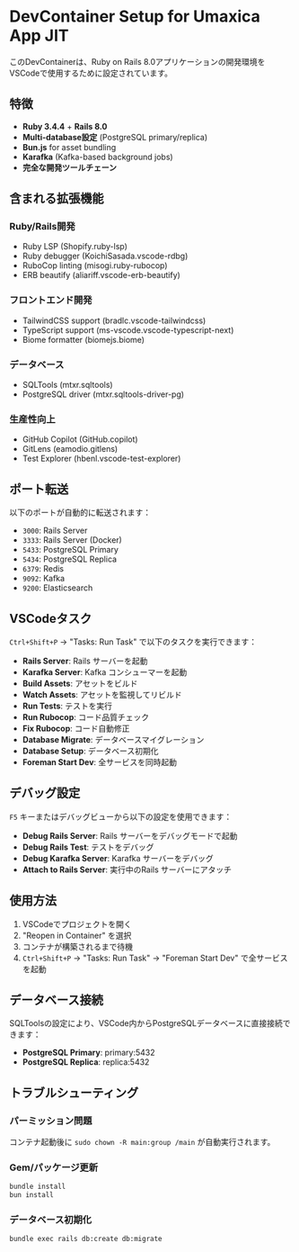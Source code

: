 # DevContainer Setup for Umaxica App JIT

このDevContainerは、Ruby on Rails 8.0アプリケーションの開発環境をVSCodeで使用するために設定されています。

## 特徴

- **Ruby 3.4.4** + **Rails 8.0**
- **Multi-database設定** (PostgreSQL primary/replica)
- **Bun.js** for asset bundling
- **Karafka** (Kafka-based background jobs)
- **完全な開発ツールチェーン**

## 含まれる拡張機能

### Ruby/Rails開発
- Ruby LSP (Shopify.ruby-lsp)
- Ruby debugger (KoichiSasada.vscode-rdbg)
- RuboCop linting (misogi.ruby-rubocop)
- ERB beautify (aliariff.vscode-erb-beautify)

### フロントエンド開発
- TailwindCSS support (bradlc.vscode-tailwindcss)
- TypeScript support (ms-vscode.vscode-typescript-next)
- Biome formatter (biomejs.biome)

### データベース
- SQLTools (mtxr.sqltools)
- PostgreSQL driver (mtxr.sqltools-driver-pg)

### 生産性向上
- GitHub Copilot (GitHub.copilot)
- GitLens (eamodio.gitlens)
- Test Explorer (hbenl.vscode-test-explorer)

## ポート転送

以下のポートが自動的に転送されます：

- `3000`: Rails Server
- `3333`: Rails Server (Docker)
- `5433`: PostgreSQL Primary
- `5434`: PostgreSQL Replica
- `6379`: Redis
- `9092`: Kafka
- `9200`: Elasticsearch

## VSCodeタスク

`Ctrl+Shift+P` → "Tasks: Run Task" で以下のタスクを実行できます：

- **Rails Server**: Rails サーバーを起動
- **Karafka Server**: Kafka コンシューマーを起動
- **Build Assets**: アセットをビルド
- **Watch Assets**: アセットを監視してリビルド
- **Run Tests**: テストを実行
- **Run Rubocop**: コード品質チェック
- **Fix Rubocop**: コード自動修正
- **Database Migrate**: データベースマイグレーション
- **Database Setup**: データベース初期化
- **Foreman Start Dev**: 全サービスを同時起動

## デバッグ設定

`F5` キーまたはデバッグビューから以下の設定を使用できます：

- **Debug Rails Server**: Rails サーバーをデバッグモードで起動
- **Debug Rails Test**: テストをデバッグ
- **Debug Karafka Server**: Karafka サーバーをデバッグ
- **Attach to Rails Server**: 実行中のRails サーバーにアタッチ

## 使用方法

1. VSCodeでプロジェクトを開く
2. "Reopen in Container" を選択
3. コンテナが構築されるまで待機
4. `Ctrl+Shift+P` → "Tasks: Run Task" → "Foreman Start Dev" で全サービスを起動

## データベース接続

SQLToolsの設定により、VSCode内からPostgreSQLデータベースに直接接続できます：

- **PostgreSQL Primary**: primary:5432
- **PostgreSQL Replica**: replica:5432

## トラブルシューティング

### パーミッション問題
コンテナ起動後に `sudo chown -R main:group /main` が自動実行されます。

### Gem/パッケージ更新
```bash
bundle install
bun install
```

### データベース初期化
```bash
bundle exec rails db:create db:migrate
```